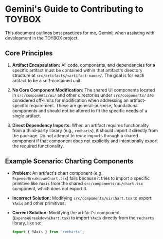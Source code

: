 # Gemini's Guide to Contributing to TOYBOX

This document outlines best practices for me, Gemini, when assisting with development in the TOYBOX project.

## Core Principles

1.  **Artifact Encapsulation:** All code, components, and dependencies for a specific artifact must be contained within that artifact's directory structure at `src/artifacts/<artifact-name>/`. The goal is for each artifact to be a self-contained unit.

2.  **No Core Component Modification:** The shared UI components located in `src/components/ui/` and other directories under `src/components/` are considered off-limits for modification when addressing an artifact-specific requirement. These are general-purpose, foundational components and should not be altered to fit the specific needs of a single artifact.

3.  **Direct Dependency Imports:** When an artifact requires functionality from a third-party library (e.g., `recharts`), it should import it directly from the package. Do not attempt to route imports through a shared component if that component does not explicitly and intentionally export the required functionality.

## Example Scenario: Charting Components

-   **Problem:** An artifact's chart component (e.g., `ExpenseBreakdownChart.tsx`) fails because it tries to import a specific primitive like `YAxis` from the shared `src/components/ui/chart.tsx` component, which does not export it.

-   **Incorrect Solution:** Modifying `src/components/ui/chart.tsx` to export `YAxis` and other primitives.

-   **Correct Solution:** Modifying the artifact's component (`ExpenseBreakdownChart.tsx`) to import `YAxis` directly from the `recharts` library, like so:
    ```typescript
    import { YAxis } from 'recharts';
    ```
